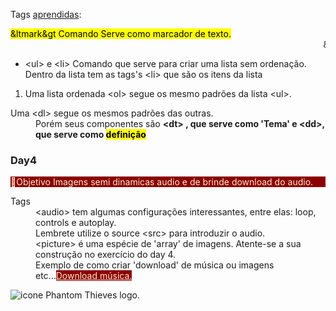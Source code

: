 Tags <ins>aprendidas</ins>:

 <mark> &ltmark&gt Comando Serve como marcador de texto.</mark>  <marquee>&ltmarquee&gt Faz com que o texto se 'movimente pela tela' </marquee>
 <ul tabindex="circle">
 <li>&ltul&gt e &ltli&gt Comando que serve para criar uma lista sem ordenação.<br>
 Dentro da lista tem as tags's &ltli&gt que são os itens da lista</li>
 </ul>
 <ol>
  <li>Uma lista ordenada &ltol&gt segue os mesmo padrões da lista &ltul&gt.</li>
 </ol>
 <dl>
  <dt>Uma &ltdl&gt segue os mesmos padrões das outras.</dt>
  <dd>Porém seus componentes são <strong>&ltdt&gt , que serve como 'Tema' e &ltdd&gt, que serve como <mark>definição</mark></strong> </dd>
 </dl>

<h3>Day4</h3>
<p style="background-color: darkred; color: antiquewhite;">🎯Objetivo Imagens semi dinamicas audio e de brinde download do audio.</p>
<dl>
<dt>Tags</dt>
<dd> &ltaudio&gt tem algumas configurações interessantes, entre elas: loop, controls e autoplay.<br>
Lembrete utilize o source &ltsrc&gt para introduzir o audio.</dd>
<dd> &ltpicture&gt é uma espécie de 'array' de imagens. Atente-se a sua construção no exercício do day 4.</dd>
<dd> Exemplo de como criar 'download' de música ou imagens etc...<a style="background-color: darkred; color: antiquewhite;"
        href="Videos/Last Surprise (Lofi Remix) - You'll Never See It Coming (320).mp3" download="audio">Download música.</a></p></dd>
</dl>
<img src="Favicon/Sem título.ico" alt="icone Phantom Thieves logo.">
